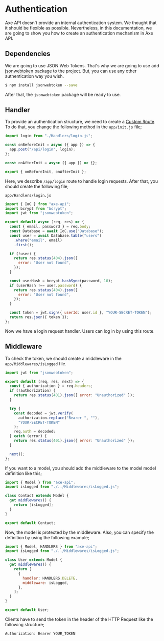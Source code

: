 # Authentication

Axe API doesn't provide an internal authentication system. We thought that it should be flexible as possible. Nevertheless, in this documentation, we are going to show you how to create an authentication mechanism in Axe API.

## Dependencies

We are going to use JSON Web Tokens. That's why we are going to use add [jsonwebtoken](https://www.npmjs.com/package/jsonwebtoken) package to the project. But, you can use any other authentication way you wish.

```bash
$ npm install jsonwebtoken --save
```

After that, the `jsonwebtoken` package will be ready to use.

## Handler

To provide an authentication structure, we need to create a [Custom Route](/routes/#custom-routes). To do that, you change the following method in the `app/init.js` file;

```js
import login from "./Handlers/login.js";

const onBeforeInit = async ({ app }) => {
  app.post("/api/login", login);
};

const onAfterInit = async ({ app }) => {};

export { onBeforeInit, onAfterInit };
```

Here, we describe `/app/login` route to handle login requests. After that, you should create the following file;

`app/Handlers/login.js`

```js
import { IoC } from "axe-api";
import bcrypt from "bcrypt";
import jwt from "jsonwebtoken";

export default async (req, res) => {
  const { email, password } = req.body;
  const Database = await IoC.use("Database");
  const user = await Database.table("users")
    .where("email", email)
    .first();

  if (!user) {
    return res.status(404).json({
      error: "User not found",
    });
  }

  const userHash = bcrypt.hashSync(password, 10);
  if (userHash !== user.password) {
    return res.status(404).json({
      error: "User not found",
    });
  }

  const token = jwt.sign({ userId: user.id }, "YOUR-SECRET-TOKEN");
  return res.json({ token });
};
```

Now we have a login request handler. Users can log in by using this route.

## Middleware

To check the token, we should create a middleware in the `app/Middlewares/isLogged` file.

```js
import jwt from "jsonwebtoken";

export default (req, res, next) => {
  const { authorization } = req.headers;
  if (!authorization) {
    return res.status(401).json({ error: "Unauthorized" });
  }

  try {
    const decoded = jwt.verify(
      authorization.replace("Bearer ", ""),
      "YOUR-SECRET-TOKEN"
    );
    req.auth = decoded;
  } catch (error) {
    return res.status(401).json({ error: "Unauthorized" });
  }

  next();
};
```

If you want to a model, you should add the middleware to the model model definition like this;

```js
import { Model } from "axe-api";
import isLogged from "./../Middlewares/isLogged.js";

class Contact extends Model {
  get middlewares() {
    return [isLogged];
  }
}

export default Contact;
```

Now, the model is protected by the middleware. Also, you can specify the definition by using the following example;

```js
import { Model, HANDLERS } from "axe-api";
import isLogged from "./../Middlewares/isLogged.js";

class User extends Model {
  get middlewares() {
    return [
      {
        handler: HANDLERS.DELETE,
        middleware: isLogged,
      },
    ];
  }
}

export default User;
```

Clients have to send the token in the header of the HTTP Request like the following structure;

```js
Authorization: Bearer YOUR_TOKEN
```
